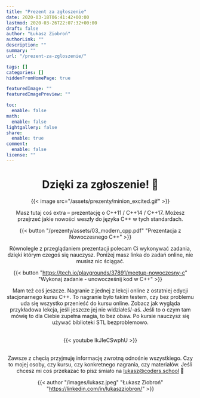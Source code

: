 ```yaml
---
title: "Prezent za zgłoszenie"
date: 2020-03-18T06:41:42+00:00
lastmod: 2020-03-26T22:07:32+00:00
draft: false
author: "Łukasz Ziobroń"
authorLink: ""
description: ""
summary: ""
url: "/prezent-za-zgloszenie/"

tags: []
categories: []
hiddenFromHomePage: true

featuredImage: ""
featuredImagePreview: ""

toc:
  enable: false
math:
  enable: false
lightgallery: false
share:
  enable: true
comment:
  enable: false
license: ""
---
```


<div style="text-align: center">

# Dzięki za zgłoszenie! 🥳

{{< image src="/assets/prezenty/minion_excited.gif" >}}

Masz tutaj coś extra – prezentację o C++11 / C++14 / C++17. Możesz przejrzeć jakie nowości weszły do języka C++ w tych standardach.

{{< button "/prezenty/assets/03_modern_cpp.pdf" "Prezentacja z Nowoczesnego C++" >}}

Równolegle z przeglądaniem prezentacji polecam Ci wykonywać zadania, dzięki którym czegoś się nauczysz. Poniżej masz linka do zadań online, nie musisz nic ściągać.

{{< button "https://tech.io/playgrounds/37891/meetup-nowoczesny-c" "Wykonaj zadanie - unowocześnij kod w C++" >}}

Mam też coś jeszcze. Nagranie z jednej z lekcji online z ostatniej edycji stacjonarnego kursu C++. To nagranie było takim testem, czy bez problemu uda się wszystko przenieść do kursu online. Zobacz jak wygląda przykładowa lekcja, jeśli jeszcze jej nie widziałeś/-aś. Jeśli to o czym tam mówię to dla Ciebie zupełna magia, to bez obaw. Po kursie nauczysz się używać biblioteki STL bezproblemowo.<br><br>

{{< youtube IkJIeCSwphU >}}<br><br>

Zawsze z chęcią przyjmuję informację zwrotną odnośnie wszystkiego. Czy to mojej osoby, czy kursu, czy konkretnego nagrania, czy materiałów. Jeśli chcesz mi coś przekazać to pisz śmiało na lukasz@coders.school 🙂

{{< author "/images/lukasz.jpeg" "Łukasz Ziobroń" "https://linkedin.com/in/lukaszziobron/" >}}

</div>

